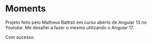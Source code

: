 # Moments

Projeto feito pelo Matheus Battisti em curso aberto de Angular 13 no Youtube. Me desafiei a fazer o mesmo utilizando o Angular 17. 

Com sucesso.